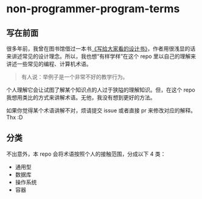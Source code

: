 # non-programmer-program-terms

## 写在前面

很多年前，我曾在图书馆借过一本书[《写给大家看的设计书》](https://book.douban.com/subject/26657933/)，作者用很浅显的话来讲述常见的设计理念。所以，我也想“有样学样”在这个 repo 里以自己的理解来讲述一些常见的编程、计算机术语。

> 有人说：举例子是一个非常不好的教学行为。

个人理解它会让试图了解某个知识点的人过于狭隘的理解知识。但，在这个 repo 我想用类比的方式来讲解术语。无他，我没有想到更好的方法。

如果你觉得某个术语讲解不对，烦请提交 issue 或者直接 pr 来修改对应的解释。Thx :D

## 分类

不出意外，本 repo 会将术语按照个人的接触范围，分成以下 4 类：

* 通用型
* 数据库
* 操作系统
* 容器
